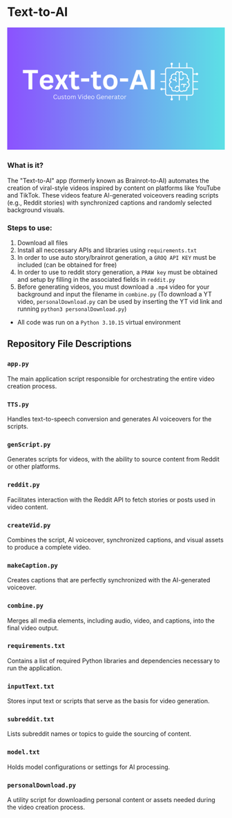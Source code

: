 # Text-to-AI

![Alt Text](Text-to-AI.png)

### What is it?
The "Text-to-AI" app (formerly known as Brainrot-to-AI) automates the creation of viral-style videos inspired by content on platforms like YouTube and TikTok. These videos feature AI-generated voiceovers reading scripts (e.g., Reddit stories) with synchronized captions and randomly selected background visuals. 

### Steps to use: 
1. Download all files 
2. Install all neccessary APIs and libraries using `requirements.txt`
3. In order to use auto story/brainrot generation, a `GROQ API KEY` must be included (can be obtained for free)
4. In order to use to reddit story generation, a `PRAW key` must be obtained and setup by filling in the associated fields in `reddit.py`
5. Before generating videos, you must download a `.mp4` video for your background and input the filename in `combine.py` (To download a YT video, `personalDownload.py` can be used by inserting the YT vid link and running `python3 personalDownload.py`)


- All code was run on a `Python 3.10.15` virtual environment


## Repository File Descriptions

### `app.py`
The main application script responsible for orchestrating the entire video creation process.

### `TTS.py`
Handles text-to-speech conversion and generates AI voiceovers for the scripts.

### `genScript.py`
Generates scripts for videos, with the ability to source content from Reddit or other platforms.

### `reddit.py`
Facilitates interaction with the Reddit API to fetch stories or posts used in video content.

### `createVid.py`
Combines the script, AI voiceover, synchronized captions, and visual assets to produce a complete video.

### `makeCaption.py`
Creates captions that are perfectly synchronized with the AI-generated voiceover.

### `combine.py`
Merges all media elements, including audio, video, and captions, into the final video output.

### `requirements.txt`
Contains a list of required Python libraries and dependencies necessary to run the application.

### `inputText.txt`
Stores input text or scripts that serve as the basis for video generation.

### `subreddit.txt`
Lists subreddit names or topics to guide the sourcing of content.

### `model.txt`
Holds model configurations or settings for AI processing.

### `personalDownload.py`
A utility script for downloading personal content or assets needed during the video creation process.

